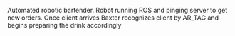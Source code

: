 Automated robotic bartender. Robot running ROS and pinging server to get new orders. 
Once client arrives Baxter recognizes client by AR_TAG and begins preparing the drink accordingly 
